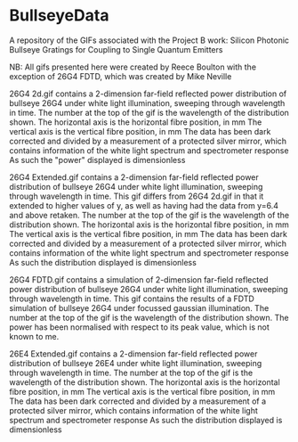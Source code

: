 # BullseyeData
A repository of the GIFs associated with the Project B work: Silicon Photonic Bullseye Gratings for Coupling to Single Quantum Emitters

NB: All gifs presented here were created by Reece Boulton with the exception of 26G4 FDTD, which was created by Mike Neville

26G4 2d.gif contains a 2-dimension far-field reflected power distribution of bullseye 26G4 under white light illumination, sweeping through wavelength in time.
The number at the top of the gif is the wavelength of the distribution shown.
The horizontal axis is the horizontal fibre position, in mm
The vertical axis is the vertical fibre position, in mm
The data has been dark corrected and divided by a measurement of a protected silver mirror, which contains information of the white light spectrum and spectrometer response
As such the "power" displayed is dimensionless

26G4 Extended.gif contains a 2-dimension far-field reflected power distribution of bullseye 26G4 under white light illumination, sweeping through wavelength in time.
This gif differs from 26G4 2d.gif in that it extended to higher values of y, as well as having had the data from y=6.4 and above retaken.
The number at the top of the gif is the wavelength of the distribution shown.
The horizontal axis is the horizontal fibre position, in mm
The vertical axis is the vertical fibre position, in mm
The data has been dark corrected and divided by a measurement of a protected silver mirror, which contains information of the white light spectrum and spectrometer response
As such the distribution displayed is dimensionless

26G4 FDTD.gif contains a simulation of 2-dimension far-field reflected power distribution of bullseye 26G4 under white light illumination, sweeping through wavelength in time.
This gif contains the results of a FDTD simulation of bullseye 26G4 under focussed gaussian illumination.
The number at the top of the gif is the wavelength of the distribution shown.
The power has been normalised with respect to its peak value, which is not known to me.

26E4 Extended.gif contains a 2-dimension far-field reflected power distribution of bullseye 26E4 under white light illumination, sweeping through wavelength in time.
The number at the top of the gif is the wavelength of the distribution shown.
The horizontal axis is the horizontal fibre position, in mm
The vertical axis is the vertical fibre position, in mm
The data has been dark corrected and divided by a measurement of a protected silver mirror, which contains information of the white light spectrum and spectrometer response
As such the distribution displayed is dimensionless
